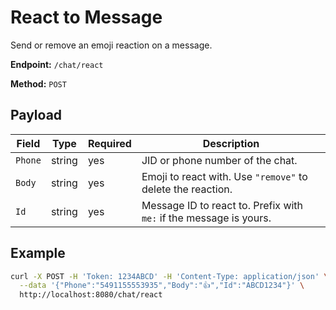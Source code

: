 # React to Message

Send or remove an emoji reaction on a message.

**Endpoint:** `/chat/react`

**Method:** `POST`

## Payload

| Field | Type | Required | Description |
|-------|------|----------|-------------|
| `Phone` | string | yes | JID or phone number of the chat. |
| `Body` | string | yes | Emoji to react with. Use `"remove"` to delete the reaction. |
| `Id` | string | yes | Message ID to react to. Prefix with `me:` if the message is yours. |

## Example

```bash
curl -X POST -H 'Token: 1234ABCD' -H 'Content-Type: application/json' \
  --data '{"Phone":"5491155553935","Body":"👍","Id":"ABCD1234"}' \
  http://localhost:8080/chat/react
```
